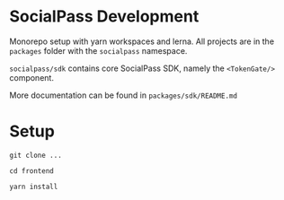 # SocialPass Development
Monorepo setup with yarn workspaces and lerna. All projects are in the `packages` folder with the `socialpass` namespace.

`socialpass/sdk` contains core SocialPass SDK, namely the `<TokenGate/>` component.

More documentation can be found in `packages/sdk/README.md`

# Setup
`git clone ...`

`cd frontend`

`yarn install`

